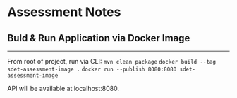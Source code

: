 # Assessment Notes

## Buld & Run Application via Docker Image

---

From root of project, run via CLI:
`mvn clean package`
`docker build --tag sdet-assessment-image .`
`docker run --publish 8080:8080 sdet-assessment-image`

API will be available at localhost:8080.
